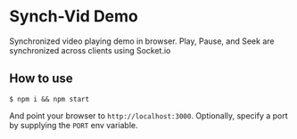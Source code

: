 
# Synch-Vid Demo

Synchronized video playing demo in browser. Play, Pause, and Seek are synchronized across clients using Socket.io

## How to use

```
$ npm i && npm start
```

And point your browser to `http://localhost:3000`. Optionally, specify
a port by supplying the `PORT` env variable.
